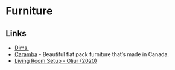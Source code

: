 # Furniture

## Links

- [Dims.](https://www.dimshome.com/)
- [Caramba](https://caramba.store/) - Beautiful flat pack furniture that’s made in Canada.
- [Living Room Setup - Oliur (2020)](https://oliur.com/living-room-setup/)

